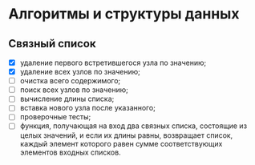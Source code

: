 # Алгоритмы и структуры данных
## Связный список
- [x] удаление первого встретившегося узла по значению;
- [x] удаление всех узлов по значению;
- [ ] очистка всего содержимого;
- [ ] поиск всех узлов по значению;
- [ ] вычисление длины списка;
- [ ] вставка нового узла после указанного;
- [ ] проверочные тесты;
- [ ] функция, получающая на вход два связных списка, состоящие из целых значений, и если их длины равны, возвращает список, каждый элемент которого равен сумме соответствующих элементов входных списков.
